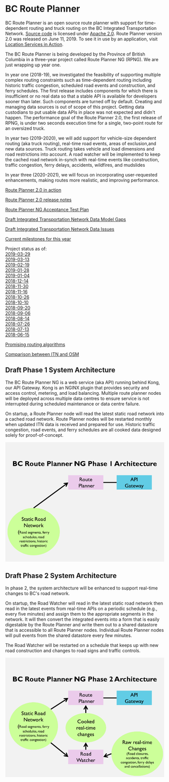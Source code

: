 # BC Route Planner
BC Route Planner is an open source route planner with support for time-dependent routing and truck routing on the BC Integrated Transportation Network. [Source code](https://github.com/bcgov/ols-router) is licensed under [Apache 2.0](https://www.apache.org/licenses/LICENSE-2.0). Route Planner version 2.0 was released on June 11, 2019. To see it in use by an application, visit [Location Services in Action](https://ols-demo.apps.gov.bc.ca/index.html).

The BC Route Planner is being developed by the Province of British Columbia in a three-year project called Route Planner NG (RPNG). We are just wrapping up year one.

In year one (2018-19), we investigated the feasibility of supporting multiple complex routing constraints such as time-dependent routing including historic traffic congestion, scheduled road events and construction, and ferry schedules. The first release includes components for which there is insufficient or no real data so that a stable API is available for developers sooner than later. Such components are turned off by default. Creating and managing data sources is out of scope of this project. Getting data custodians to put usable data APIs in place was not expected and didn't happen. The performance goal of the Route Planner 2.0, the first release of RPNG, is under two seconds execution time for a single, two-point route for an oversized truck.

In year two (2019-2020), we will add support for vehicle-size dependent routing (aka truck routing), real-time road events, areas of exclusion,and new data sources. Truck routing takes vehicle and load dimensions and road restrictions into account. A road watcher will be implemented to keep the cached road network in-synch with real-time events like construction, traffic congestion, ferry delays, accidents, wildfires, and mudslides

In year three (2020-2021), we will focus on incorporating user-requested enhancements, making routes more realistic, and improving performance.

[Route Planner 2.0 in action](https://office.refractions.net/~chodgson/gc/ols-demo/index.html?rt=tst)

[Route Planner 2.0 release notes](rpng-2.0-release-notes.md)

[Route Planner NG Acceptance Test Plan](rpng-atp.md)

[Draft Integrated Transportation Network Data Model Gaps](ITN-Data-Mode-Gaps.md)

[Draft Integrated Transportation Network Data Issues](itn-data-issues.md)

[Current milestones for this year](https://github.com/bcgov/ols-router/milestones)

Project status as of:<br>
[2019-03-29](rpng-2019-status-16.md)<br>
[2019-03-13](rpng-2019-status-15.md)<br>
[2019-02-19](rpng-2019-status-14.md)<br>
[2019-01-28](rpng-2019-status-13.md)<br>
[2019-01-04](rpng-2019-status-12.md)<br>
[2018-12-14](rpng-2018-status-11.md)<br>
[2018-11-30](rpng-2018-status-10.md)<br>
[2018-11-16](rpng-2018-status-9.md)<br>
[2018-10-26](rpng-2018-status-8.md)<br>
[2018-10-10](rpng-2018-status-7.md)<br>
[2018-09-20](rpng-2018-status-6.md)<br>
[2018-09-06](rpng-2018-status-5.md)<br>
[2018-08-14](rpng-2018-status-4.md)<br>
[2018-07-26](rpng-2018-status-3.md)<br>
[2018-07-13](rpng-2018-status-2.md)<br>
[2018-06-15](rpng-2018-status-1.md)<br>

[Promising routing algorithms](https://github.com/bcgov/ols-router/issues/25)

[Comparison between ITN and OSM](osm-itn-stats.md)

## Draft Phase 1 System Architecture
The BC Route Planner NG is a web service (aka API) running behind Kong, our API Gateway. Kong is an NGINX plugin that provides security and access control, metering, and load balancing. Multiple route planner nodes will be deployed across multiple data centres to ensure service is not interrupted during scheduled maintenance or data centre failure.

On startup, a Route Planner node will read the latest static road network into a cached road network. Route Planner nodes will be restarted monthly when updated ITN data is received and prepared for use. Historic traffic congestion, road events, and ferry schedules are all cooked data designed solely for proof-of-concept.

![](BC-RPNG-Phase-1-Architecture.png)

## Draft Phase 2 System Architecture
In phase 2, the system architecture will be enhanced to support real-time changes to BC's road network.

On startup, the Road Watcher will read in the latest static road network then read in the latest events from real-time APIs on a periodic schedule (e.g., every five minutes) and assign them to the appropriate segments in the network. It will then convert the integrated events into a form that is easily digestable by the Route Planner and write them out to a shared datastore that is accessible to all Route Planner nodes.  Individual Route Planner nodes will pull events from the shared datastore every few minutes. 

The Road Watcher will be restarted on a schedule that keeps up with new road construction and changes to road signs and traffic controls.

![](BC-RPNG-Phase-2-Architecture.png)
